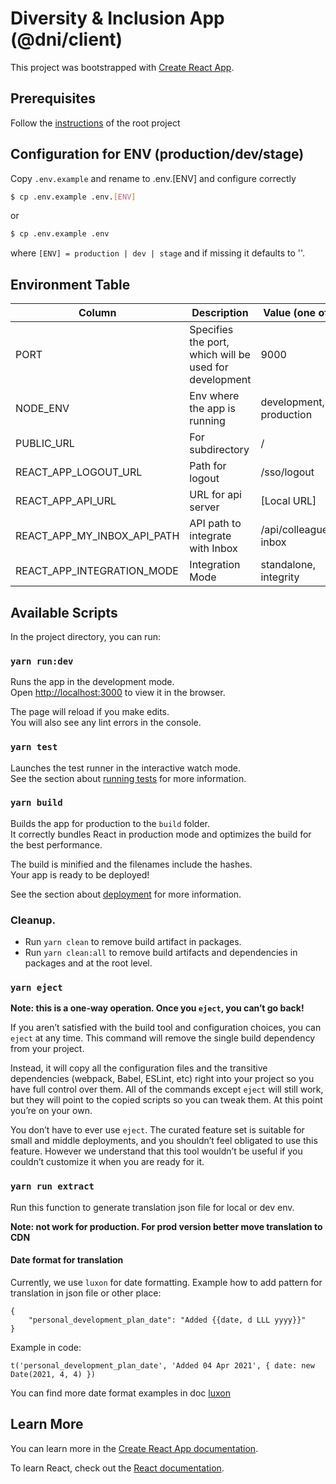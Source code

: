 # Diversity & Inclusion App (@dni/client)

This project was bootstrapped with [Create React App](https://github.com/facebook/create-react-app).

## Prerequisites

Follow the [instructions](../../../README.md#L13) of the root project

## Configuration for ENV (production/dev/stage)

Copy `.env.example` and rename to .env.[ENV] and configure correctly

```bash
$ cp .env.example .env.[ENV]
```

or

```bash
$ cp .env.example .env
```

where `[ENV] = production | dev | stage` and if missing it defaults to ''.

## Environment Table

| Column | Description | Value (one of) | Optional | Suggestion |
| ------ | ----------- | -------------- | -------- | ---------- |
| PORT | Specifies the port, which will be used for development | 9000 | Y | 9000 |
| NODE_ENV | Env where the app is running | development, production | N | development |
| PUBLIC_URL | For subdirectory | / | N | / |
| REACT_APP_LOGOUT_URL | Path for logout | /sso/logout | N | /sso/logout |
| REACT_APP_API_URL | URL for api server | [Local URL] | N | http://localhost:9000/api/pma/v1 |
| REACT_APP_MY_INBOX_API_PATH | API path to integrate with Inbox | /api/colleague-inbox | N | /api/colleague-inbox |
| REACT_APP_INTEGRATION_MODE | Integration Mode | standalone, integrity | N | standalone |

## Available Scripts

In the project directory, you can run:

### `yarn run:dev`

Runs the app in the development mode.\
Open [http://localhost:3000](http://localhost:3000) to view it in the browser.

The page will reload if you make edits.\
You will also see any lint errors in the console.

### `yarn test`

Launches the test runner in the interactive watch mode.\
See the section about [running tests](https://facebook.github.io/create-react-app/docs/running-tests) for more information.

### `yarn build`

Builds the app for production to the `build` folder.\
It correctly bundles React in production mode and optimizes the build for the best performance.

The build is minified and the filenames include the hashes.\
Your app is ready to be deployed!

See the section about [deployment](https://facebook.github.io/create-react-app/docs/deployment) for more information.

### Cleanup.

- Run `yarn clean` to remove build artifact in packages.
- Run `yarn clean:all` to remove build artifacts and dependencies in packages and at the root level.

### `yarn eject`

**Note: this is a one-way operation. Once you `eject`, you can’t go back!**

If you aren’t satisfied with the build tool and configuration choices, you can `eject` at any time. This command will remove the single build dependency from your project.

Instead, it will copy all the configuration files and the transitive dependencies (webpack, Babel, ESLint, etc) right into your project so you have full control over them. All of the commands except `eject` will still work, but they will point to the copied scripts so you can tweak them. At this point you’re on your own.

You don’t have to ever use `eject`. The curated feature set is suitable for small and middle deployments, and you shouldn’t feel obligated to use this feature. However we understand that this tool wouldn’t be useful if you couldn’t customize it when you are ready for it.

### `yarn run extract`

Run this function to generate translation json file for local or dev env.

**Note: not work for production. For prod version better move translation to CDN**

#### Date format for translation

Currently, we use `luxon` for date formatting.
Example how to add pattern for translation in json file or other place:

```
{
    "personal_development_plan_date": "Added {{date, d LLL yyyy}}"
}
```

Example in code:

```
t('personal_development_plan_date', 'Added 04 Apr 2021', { date: new Date(2021, 4, 4) })
```

You can find more date format examples in doc [luxon](https://moment.github.io/luxon/#/formatting?id=tolocalestring-strings-for-humans)

## Learn More

You can learn more in the [Create React App documentation](https://facebook.github.io/create-react-app/docs/getting-started).

To learn React, check out the [React documentation](https://reactjs.org/).
